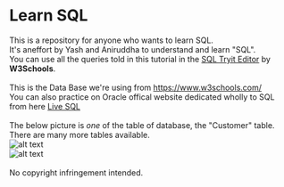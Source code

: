 # Learn SQL
This is a repository for anyone who wants to learn SQL.<br/>
It's aneffort by Yash and Aniruddha to understand and learn "SQL".<br/>
You can use all the queries told in this tutorial in the <a href="https://www.w3schools.com/sql/trysql.asp?filename=trysql_select_all">SQL Tryit Editor</a> by <b>W3Schools</b>.<br/><br/>
This is the Data Base we're using from https://www.w3schools.com/<br/>
You can also practice on Oracle offical website dedicated wholly to SQL from here
<a href="http://www.oracle.com/technetwork/database/application-development/livesql/livesql-2715848.html">Live SQL</a><br/><br/>
The below picture is <i>one</i> of the table of database, the "Customer" table. There are many more tables available.<br/>
![alt text](https://github.com/aniruddha0pandey/Learn_SQL/blob/master/img/1.png)<br/>
![alt text](https://github.com/aniruddha0pandey/Learn_SQL/blob/master/img/2.png)<br/><br/>
No copyright infringement intended.
